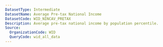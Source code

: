 ```yaml
---
DatasetType: Intermediate
DatasetName: Average Pre-tax National Income
DatasetCode: WID_NINCAV_PRETAX
Description: Average pre-tax national income by population percentile. Shows the mean income within different income groups before taxes and transfers.
Source:
  OrganizationCode: WID
  QueryCode: wid_all_data
---
```

